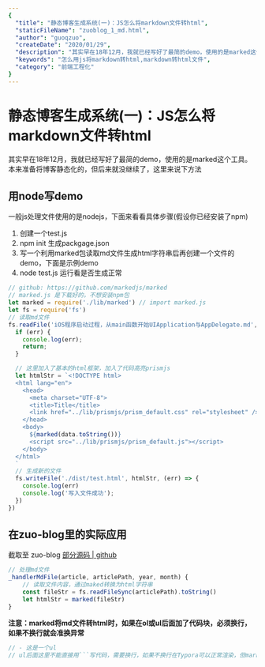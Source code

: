 ```yaml
---
{
  "title": "静态博客生成系统(一)：JS怎么将markdown文件转html",
  "staticFileName": "zuoblog_1_md.html",
  "author": "guoqzuo",
  "createDate": "2020/01/29",
  "description": "其实早在18年12月，我就已经写好了最简的demo，使用的是marked这个工具。本来准备将博客静态化的，但后来就没继续了，这里来说下方法",
  "keywords": "怎么用js将markdown转html,markdown转html文件",
  "category": "前端工程化"
}
---
```


# 静态博客生成系统(一)：JS怎么将markdown文件转html

其实早在18年12月，我就已经写好了最简的demo，使用的是marked这个工具。本来准备将博客静态化的，但后来就没继续了，这里来说下方法

## 用node写demo
一般js处理文件使用的是nodejs，下面来看看具体步骤(假设你已经安装了npm)
1. 创建一个test.js
2. npm init 生成packgage.json
3. 写一个利用marked包读取md文件生成html字符串后再创建一个文件的demo，下面是示例demo
4. node test.js 运行看是否生成正常

```js
// github: https://github.com/markedjs/marked
// marked.js 是下载好的，不想安装npm包
let marked = require('./lib/marked') // import marked.js
let fs = require('fs')
// 读取md文件
fs.readFile('iOS程序启动过程，从main函数开始UIApplication与AppDelegate.md', (err, data) => {
  if (err) {
    console.log(err);
    return;
  }

  // 这里加入了基本的html框架，加入了代码高亮prismjs
  let htmlStr = `<!DOCTYPE html>
  <html lang="en">
    <head>
      <meta charset="UTF-8">
      <title>Title</title>
      <link href="../lib/prismjs/prism_default.css" rel="stylesheet" />
    </head>
    <body>
      ${marked(data.toString())}
      <script src="../lib/prismjs/prism_default.js"></script>
    </body>
  </html>
  `
  // 生成新的文件
  fs.writeFile('./dist/test.html', htmlStr, (err) => {
    console.log(err)
    console.log('写入文件成功');
  })
})
```

## 在zuo-blog里的实际应用
截取至 zuo-blog [部分源码 | github](https://github.com/dev-zuo/zuo-blog/blob/master/vendor/ZUOBlog.js)
```js
// 处理md文件
_handlerMdFile(article, articlePath, year, month) {
    // 读取文件内容，通过maked转换为html字符串
    const fileStr = fs.readFileSync(articlePath).toString() 
    let htmlStr = marked(fileStr)
}
```

**注意：marked将md文件转html时，如果在ol或ul后面加了代码块，必须换行，如果不换行就会准换异常**

```js
// - 这是一个ul
// ul后面这里不能直接用```写代码，需要换行，如果不换行在Typora可以正常渲染，但marked转换时会出问题
```
